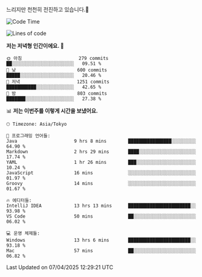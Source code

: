 느리지만 천천히 전진하고 있습니다.🐢

<!--START_SECTION:waka-->
![Code Time](http://img.shields.io/badge/Code%20Time-1%2C562%20hrs-blue)

![Lines of code](https://img.shields.io/badge/%EC%A0%80%EB%8A%94%20%EC%97%AC%ED%83%9C%EA%B9%8C%EC%A7%80%20-917.5%20thousand%20%EC%A4%84%EC%9D%98%20%EC%BD%94%EB%93%9C%EB%A5%BC%20%EC%9E%91%EC%84%B1%ED%96%88%EC%96%B4%EC%9A%94.-blue)

**저는 저녁형 인간이에요. 🦉** 

```text
🌞 아침                     279 commits         ██░░░░░░░░░░░░░░░░░░░░░░░   09.51 % 
🌆 낮　                     600 commits         █████░░░░░░░░░░░░░░░░░░░░   20.46 % 
🌃 저녁                     1251 commits        ███████████░░░░░░░░░░░░░░   42.65 % 
🌙 밤　                     803 commits         ███████░░░░░░░░░░░░░░░░░░   27.38 % 
```


📊 **저는 이번주를 이렇게 시간을 보냈어요.** 

```text
🕑︎ Timezone: Asia/Tokyo

💬 프로그래밍 언어들: 
Java                     9 hrs 8 mins        ████████████████░░░░░░░░░   64.90 % 
Markdown                 2 hrs 29 mins       ████░░░░░░░░░░░░░░░░░░░░░   17.74 % 
YAML                     1 hr 26 mins        ███░░░░░░░░░░░░░░░░░░░░░░   10.24 % 
JavaScript               16 mins             ░░░░░░░░░░░░░░░░░░░░░░░░░   01.97 % 
Groovy                   14 mins             ░░░░░░░░░░░░░░░░░░░░░░░░░   01.67 % 

🔥 에디터들: 
IntelliJ IDEA            13 hrs 13 mins      ███████████████████████░░   93.98 % 
VS Code                  50 mins             ██░░░░░░░░░░░░░░░░░░░░░░░   06.02 % 

💻 운영 체제들: 
Windows                  13 hrs 6 mins       ███████████████████████░░   93.18 % 
Mac                      57 mins             ██░░░░░░░░░░░░░░░░░░░░░░░   06.82 % 
```


 Last Updated on 07/04/2025 12:29:21 UTC
<!--END_SECTION:waka-->
